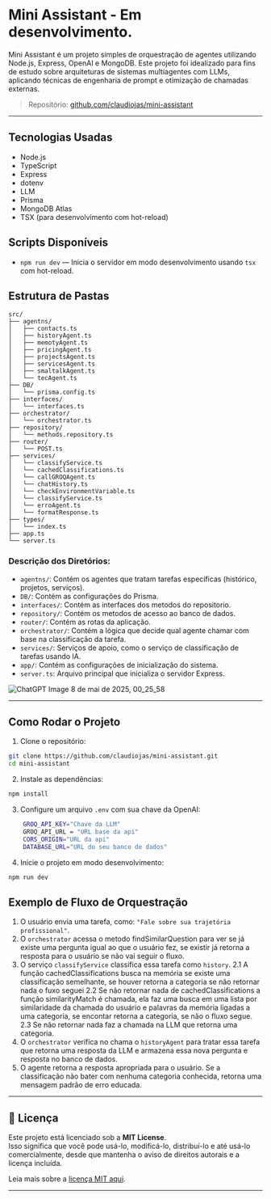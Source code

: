 # Mini Assistant - Em desenvolvimento.
Mini Assistant é um projeto simples de orquestração de agentes utilizando Node.js, Express, OpenAI e MongoDB.
Este projeto foi idealizado para fins de estudo sobre arquiteturas de sistemas multiagentes com LLMs, 
aplicando técnicas de engenharia de prompt e otimização de chamadas externas.

> Repositório: [github.com/claudiojas/mini-assistant](https://github.com/claudiojas/mini-assistant.git)

---

## Tecnologias Usadas

- Node.js
- TypeScript
- Express
- dotenv
- LLM
- Prisma
- MongoDB Atlas
- TSX (para desenvolvimento com hot-reload)

## Scripts Disponíveis

- `npm run dev` — Inicia o servidor em modo desenvolvimento usando `tsx` com hot-reload.

## Estrutura de Pastas

```
src/
├── agentns/
│   ├── contacts.ts
│   ├── historyAgent.ts
│   ├── memotyAgent.ts
│   ├── pricingAgent.ts
│   ├── projectsAgent.ts
│   ├── servicesAgent.ts
│   ├── smaltalkAgent.ts
│   └── tecAgent.ts
├── DB/
│   └── prisma.config.ts
├── interfaces/
│   └── interfaces.ts
├── orchestrator/
│   └── orchestrator.ts
├── repository/
│   └── methods.repository.ts
├── router/
│   └── POST.ts
├── services/
│   └── classifyService.ts
│   └── cachedClassifications.ts
│   └── callGROQAgent.ts
│   └── chatHistory.ts
│   └── checkEnvironmentVariable.ts
│   └── classifyService.ts
│   └── erroAgent.ts
│   └── formatResponse.ts
├── types/
│   └── index.ts
├── app.ts
└── server.ts
```

### Descrição dos Diretórios:

- `agentns/`: Contém os agentes que tratam tarefas específicas (histórico, projetos, serviços).
- `DB/`: Contém as configurações do Prisma.
- `interfaces/`: Contém as interfaces dos metodos do repositorio.
- `repository/`: Contém os metodos de acesso ao banco de dados.
- `router/`: Contém as rotas da aplicação.
- `orchestrator/`: Contém a lógica que decide qual agente chamar com base na classificação da tarefa.
- `services/`: Serviços de apoio, como o serviço de classificação de tarefas usando IA.
- `app/`: Contém as configurações de inicialização do sistema.
- `server.ts`: Arquivo principal que inicializa o servidor Express.

![ChatGPT Image 8 de mai  de 2025, 00_25_58](https://github.com/user-attachments/assets/a78658f1-aef4-4c0c-8b32-6ba4085ca5b4)


---

## Como Rodar o Projeto

1. Clone o repositório:

```bash
git clone https://github.com/claudiojas/mini-assistant.git
cd mini-assistant
```

2. Instale as dependências:

```bash
npm install
```

3. Configure um arquivo `.env` com sua chave da OpenAI:

```bash
    GROQ_API_KEY="Chave da LLM"
    GROQ_API_URL = "URL base da api"
    CORS_ORIGIN="URL da api" 
    DATABASE_URL="URL do seu banco de dados"
```

4. Inicie o projeto em modo desenvolvimento:

```bash
npm run dev
```

## Exemplo de Fluxo de Orquestração

1. O usuário envia uma tarefa, como: `"Fale sobre sua trajetória profissional"`.
2. O `orchestrator` acessa o metodo findSimilarQuestion para ver se já existe uma pergunta igual ao que o usuário fez, se existir já retorna a resposta para o usuário se não vai seguir o fluxo.
3. O serviço `classifyService` classifica essa tarefa como `history`.
    2.1 A função cachedClassifications busca na memória se existe uma classificação semelhante, se houver retorna a categoria se não retornar nada o fuxo seguei
    2.2 Se não retornar nada de cachedClassifications a função similarityMatch é chamada, ela faz uma busca em uma lista por similaridade da chamada do usuário e palavras da memória ligadas a uma categoria, se encontar retorna a categoria, se não o fluxo segue.
    2.3 Se não retornar nada faz a chamada na LLM que retorna uma categoria.
4. O `orchestrator` verifica no chama o `historyAgent` para tratar essa tarefa que retorna uma resposta da LLM e armazena essa nova pergunta e resposta no banco de dados.
4. O agente retorna a resposta apropriada para o usuário.
Se a classificação não bater com nenhuma categoria conhecida, retorna uma mensagem padrão de erro educada.

---

## 📄 Licença

Este projeto está licenciado sob a **MIT License**.  
Isso significa que você pode usá-lo, modificá-lo, distribuí-lo e até usá-lo comercialmente, desde que mantenha o aviso de direitos autorais e a licença incluída.

Leia mais sobre a [licença MIT aqui](https://opensource.org/licenses/MIT).

---



